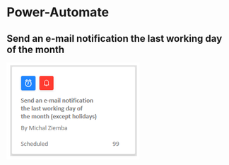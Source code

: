 # Power-Automate
## Send an e-mail notification the last working day of the month

![Send an e-mail notification the last working day of the month](https://github.com/Michal-Ziemba/Power-Automate/blob/main/Send%20an%20e-mail%20notification%20the%20last%20working%20day%20of%20the%20month/Send%20an%20e-mail%20notification%20the%20last%20working%20day%20of%20the%20month.png)
